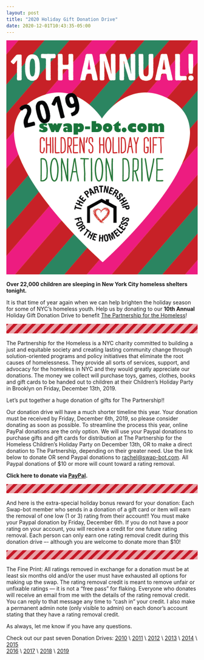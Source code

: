 ```yaml
---
layout: post
title: "2020 Holiday Gift Donation Drive"
date: 2020-12-01T10:43:35-05:00
---
```


![donation drive](/images/2019/donationdrive2019.png)

**Over 22,000 children are sleeping in New York City homeless shelters tonight.**

It is that time of year again when we can help brighten the holiday season for some of NYC’s homeless youth. Help us by donating to our **10th Annual** Holiday Gift Donation Drive to benefit [The Partnership for the Homeless](http://partnershipforthehomeless.org)!

![stripes!](/images/2016/redstripe2.gif)

The Partnership for the Homeless is a NYC charity committed to building a just and equitable society and creating lasting community change through solution-oriented programs and policy initiatives that eliminate the root causes of homelessness. They provide all sorts of services, support, and advocacy for the homeless in NYC and they would greatly appreciate our donations. The money we collect will purchase toys, games, clothes, books and gift cards to be handed out to children at their Children’s Holiday Party in Brooklyn on Friday, December 13th, 2019.

Let’s put together a huge donation of gifts for The Partnership!!

Our donation drive will have a much shorter timeline this year. Your donation must be received by Friday, December 6th, 2019, so please consider donating as soon as possible. To streamline the process this year, online PayPal donations are the only option. We will use your Paypal donations to purchase gifts and gift cards for distribution at The Partnership for the Homeless Children’s Holiday Party on December 13th, OR to make a direct donation to The Partnership, depending on their greater need. Use the link below to donate OR send Paypal donations to rachel@swap-bot.com. All Paypal donations of \$10 or more will count toward a rating removal.

**Click here to donate via [PayPal](https://www.paypal.me/swapbot).**

![stripes!](/images/2016/redstripe2.gif)

And here is the extra-special holiday bonus reward for your donation: Each Swap-bot member who sends in a donation of a gift card or item will earn the removal of one low (1 or 3) rating from their account!! You must make your Paypal donation by Friday, December 6th. If you do not have a poor rating on your account, you will receive a credit for one future rating removal. Each person can only earn one rating removal credit during this donation drive –- although you are welcome to donate more than \$10!

![stripes!](/images/2016/redstripe2.gif)

The Fine Print: All ratings removed in exchange for a donation must be at least six months old and/or the user must have exhausted all options for making up the swap. The rating removal credit is meant to remove unfair or unfixable ratings — it is not a “free pass” for flaking. Everyone who donates will receive an email from me with the details of the rating removal credit. You can reply to that message any time to “cash in” your credit. I also make a permanent admin note (only visible to admin) on each donor’s account stating that they have a rating removal credit.

As always, let me know if you have any questions.

Check out our past seven Donation Drives: [2010](http://blog.swap-bot.com/2010/11/29/donation-drive-for-the-partnership-for-the-homeless/) \ [2011](http://blog.swap-bot.com/2011/10/19/donate-to-the-holiday-gift-drive/) \ [2012](http://blog.swap-bot.com/2012/11/02/swap-bot-hurricane-relief-donation-drive/) \ [2013](http://blog.swap-bot.com/2013/11/12/2013-holiday-gift-donation-drive/) \ [2014](http://blog.swap-bot.com/2014/10/28/2014-holiday-gift-donation-drive/) \ [2015](http://blog.swap-bot.com/2015/10/30/2015-holiday-gift-donation-drive/) \
 [2016](http://blog.swap-bot.com/2016/11/27/2016-holiday-gift-donation-drive.html) \ [2017](http://blog.swap-bot.com/2017/11/11/2017-holiday-gift-donation-drive.html) \ [2018](http://blog.swap-bot.com/2018/12/01/holiday-gift-donation-drive.html) \ [2019](http://blog.swap-bot.com/2019/12/01/holiday-gift-donation-drive.html)

